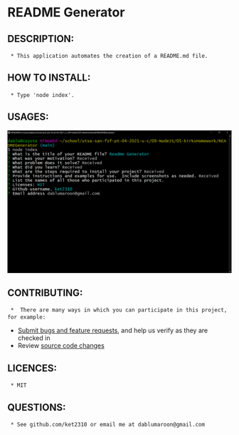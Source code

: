 # README Generator 

## DESCRIPTION: 
	 * This application automates the creation of a README.md file.
 

## HOW TO INSTALL: 
	 * Type 'node index'. 

## USAGES: 
![README Generator](images/ReadMeScreen.png) 

## CONTRIBUTING: 
	 *  There are many ways in which you can participate in this project, for example:

* [Submit bugs and feature requests](https://github.com/ket2310/READMEGenerator/issues), and help us verify as they are checked in
* Review [source code changes](https://github.com/ket2310/READMEGenerator/pulls)
 

## LICENCES: 
	 * MIT 

## QUESTIONS: 
	 * See github.com/ket2310 or email me at dablumaroon@gmail.com 

